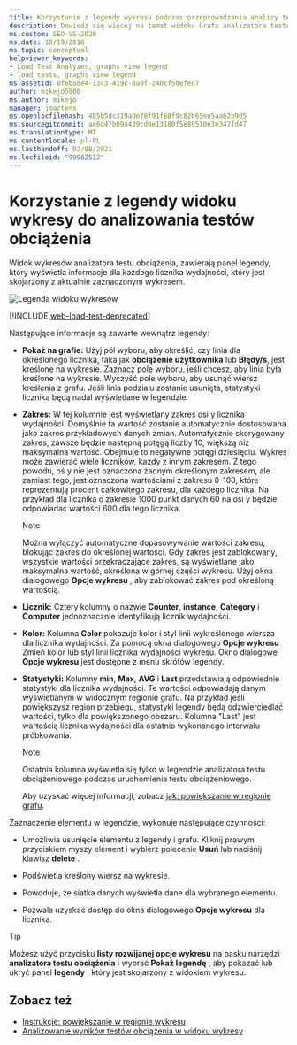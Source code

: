 ```yaml
---
title: Korzystanie z legendy wykresu podczas przeprowadzania analizy testów obciążenia
description: Dowiedz się więcej na temat widoku Grafs analizatora testu obciążenia, który zawiera panel legendy, w którym są wyświetlane informacje o licznikach wydajności dla wybranego grafu.
ms.custom: SEO-VS-2020
ms.date: 10/19/2016
ms.topic: conceptual
helpviewer_keywords:
- Load Test Analyzer, graphs view legend
- load tests, graphs view legend
ms.assetid: 0f6ba8e4-1343-419c-8a9f-240cf50efed7
author: mikejo5000
ms.author: mikejo
manager: jmartens
ms.openlocfilehash: 485b5dc319a0e78f91f68f9c82b65ee5aa62b9d5
ms.sourcegitcommit: ae6d47b09a439cd0e13180f5e89510e3e347fd47
ms.translationtype: MT
ms.contentlocale: pl-PL
ms.lasthandoff: 02/08/2021
ms.locfileid: "99962512"
---
```

# <a name="use-the-graphs-view-legend-to-analyze-load-tests"></a>Korzystanie z legendy widoku wykresy do analizowania testów obciążenia

Widok wykresów analizatora testu obciążenia, zawierają panel legendy, który wyświetla informacje dla każdego licznika wydajności, który jest skojarzony z aktualnie zaznaczonym wykresem.

![Legenda widoku wykresów](../test/media/load_viewlegend.png)

[!INCLUDE [web-load-test-deprecated](includes/web-load-test-deprecated.md)]

Następujące informacje są zawarte wewnątrz legendy:

- **Pokaż na grafie:** Użyj pól wyboru, aby określić, czy linia dla określonego licznika, taka jak **obciążenie użytkownika** lub **Błędy/s**, jest kreślone na wykresie. Zaznacz pole wyboru, jeśli chcesz, aby linia była kreślone na wykresie. Wyczyść pole wyboru, aby usunąć wiersz kreślenia z grafu. Jeśli linia podziału zostanie usunięta, statystyki licznika będą nadal wyświetlane w legendzie.

- **Zakres:** W tej kolumnie jest wyświetlany zakres osi y licznika wydajności. Domyślnie ta wartość zostanie automatycznie dostosowana jako zakres przykładowych danych zmian. Automatycznie skorygowany zakres, zawsze będzie następną potęgą liczby 10, większą niż maksymalna wartość. Obejmuje to negatywne potęgi dziesięciu. Wykres może zawierać wiele liczników, każdy z innym zakresem. Z tego powodu, oś y nie jest oznaczona żadnym określonym zakresem, ale zamiast tego, jest oznaczona wartościami z zakresu 0-100, które reprezentują procent całkowitego zakresu, dla każdego licznika. Na przykład dla licznika o zakresie 1000 punkt danych 60 na osi y będzie odpowiadać wartości 600 dla tego licznika.

    > [!NOTE]
    > Można wyłączyć automatyczne dopasowywanie wartości zakresu, blokując zakres do określonej wartości. Gdy zakres jest zablokowany, wszystkie wartości przekraczające zakres, są wyświetlane jako maksymalna wartość, określona w górnej części wykresu. Użyj okna dialogowego **Opcje wykresu** , aby zablokować zakres pod określoną wartością.

- **Licznik:** Cztery kolumny o nazwie **Counter**, **instance**, **Category** i **Computer** jednoznacznie identyfikują licznik wydajności.

- **Kolor:** Kolumna **Color** pokazuje kolor i styl linii wykreślonego wiersza dla licznika wydajności. Za pomocą okna dialogowego **Opcje wykresu** Zmień kolor lub styl linii licznika wydajności wykresu. Okno dialogowe **Opcje wykresu** jest dostępne z menu skrótów legendy.

- **Statystyki:** Kolumny **min**, **Max**, **AVG** i **Last** przedstawiają odpowiednie statystyki dla licznika wydajności. Te wartości odpowiadają danym wyświetlanym w widocznym regionie grafu. Na przykład jeśli powiększysz region przebiegu, statystyki legendy będą odzwierciedlać wartości, tylko dla powiększonego obszaru. Kolumna "Last" jest wartością licznika wydajności dla ostatnio wykonanego interwału próbkowania.

    > [!NOTE]
    > Ostatnia kolumna wyświetla się tylko w legendzie analizatora testu obciążeniowego podczas uruchomienia testu obciążeniowego.

     Aby uzyskać więcej informacji, zobacz [jak: powiększanie w regionie grafu](../test/how-to-zoom-in-on-a-region-of-the-graph-in-load-test-results.md).

Zaznaczenie elementu w legendzie, wykonuje następujące czynności:

- Umożliwia usunięcie elementu z legendy i grafu. Kliknij prawym przyciskiem myszy element i wybierz polecenie **Usuń** lub naciśnij klawisz **delete** .

- Podświetla kreślony wiersz na wykresie.

- Powoduje, że siatka danych wyświetla dane dla wybranego elementu.

- Pozwala uzyskać dostęp do okna dialogowego **Opcje wykresu** dla licznika.

> [!TIP]
> Możesz użyć przycisku **listy rozwijanej opcje wykresu** na pasku narzędzi **analizatora testu obciążenia** i wybrać **Pokaż legendę** , aby pokazać lub ukryć panel **legendy** , który jest skojarzony z widokiem wykresu.

## <a name="see-also"></a>Zobacz też

- [Instrukcje: powiększanie w regionie wykresu](../test/how-to-zoom-in-on-a-region-of-the-graph-in-load-test-results.md)
- [Analizowanie wyników testów obciążenia w widoku wykresy](../test/analyze-load-test-results-in-the-graphs-view.md)
